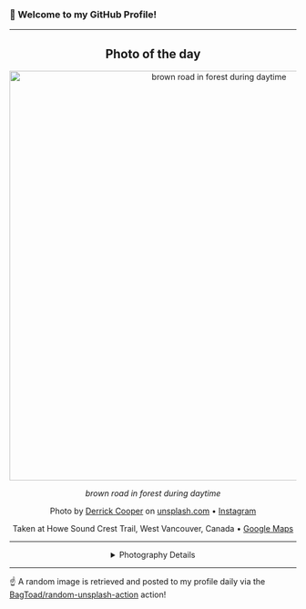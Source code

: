 ### 👋 Welcome to my GitHub Profile!

----
<div align="center">

## Photo of the day
  
  <a href="https://unsplash.com/photos/brown-road-in-forest-during-daytime-L505cPnmIds"><img width="720" src="https://images.unsplash.com/photo-1507936580189-3816b4abf640?crop=entropy&cs=tinysrgb&fit=max&fm=jpg&ixid=M3w1OTQ0OTd8MHwxfHJhbmRvbXx8fHx8fHx8fDE3NTAzOTk4NjJ8&ixlib=rb-4.1.0&q=80&w=1080" alt="brown road in forest during daytime"></a>
  
  <em>brown road in forest during daytime</em>
  
  <em></em>

  Photo by [Derrick Cooper](null) on [unsplash.com](https://unsplash.com/) • [Instagram](https://instagram.com/Derrick_cooper)
  
  Taken at Howe Sound Crest Trail, West Vancouver, Canada • [Google Maps](https://www.google.com/maps/search/?api=1&query=49.4156804313241,-123.206481737573)
  
  ---
  
<details>
<summary>Photography Details</summary>
  
| Parameter     | Value |
| ------------- | ----- |
| Camera Model  | X-T10 |
| Exposure Time | 1/140 |
| Aperture      | 3.6 |
| Focal Length  | 35.0 |
| ISO           | 200 |
| Location      | Howe Sound Crest Trail, West Vancouver, Canada (Canada) |
| Coordinates   | Latitude 49.4156804313241, Longitude -123.206481737573 |

</details>

</div>

----

☝️ A random image is retrieved and posted to my profile daily via the [BagToad/random-unsplash-action](https://github.com/BagToad/random-unsplash-action) action!
